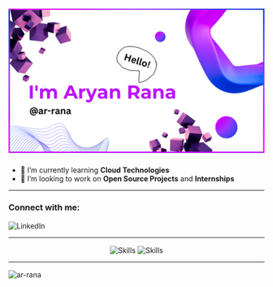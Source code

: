 <h1 align="center">
  <img src="GitHub-page.png" alt="Hi 👋, I'm Aryan Rana(@ar-rana)">
</h1>

- 🌱 I’m currently learning **Cloud Technologies**  
- 💞️ I’m looking to work on **Open Source Projects** and **Internships**

---

<h3 align="left" font="bold">Connect with me:</h3>
<p>
  <a href="https://www.linkedin.com/in/-aryan-rana" target="_blank" style="text-decoration:none;">
    <img align="center" target="_blank" src="https://skillicons.dev/icons?i=linkedin" alt="LinkedIn">
  </a>
</p>

---

<p align="center">
  <img align="center" src="https://skillicons.dev/icons?i=html,css,javascript,typescript,tailwind,react,spring,express,nodejs,java,mysql,postgresql,firebase" alt="Skills">
  <img align="center" src="https://skillicons.dev/icons?i=git,github,docker,postman,azure" alt="Skills">
</p>

---

<p>
    <img
      align="center"
      src="https://github-readme-streak-stats.herokuapp.com/?user=ar-rana&"
      alt="ar-rana"
    />
</p>

<!--- 
<p align="center">
  <img width="45%" src="https://github-readme-stats.vercel.app/api?username=ar-rana&show_icons=true&locale=en" alt="GitHub stats for Aryan Rana">
</p>

---

<!--- 
ar-rana/ar-rana is a ✨ special ✨ repository because its `README.md` (this file) appears on your GitHub profile.
You can click the Preview link to take a look at your changes.
--->
